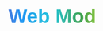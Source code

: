 <center><h1 style="margin-bottom: 10px;font-family: Arial;font-size: 40px;font-weight:600;background:linear-gradient(to right, #ef5350, #f48fb1, #7e57c2, #2196f3, #26c6da, #43a047, #eeff41, #f9a825, #ff5722);-webkit-background-clip: text;-webkit-text-fill-color: transparent;">Web Mod</h1></center>
